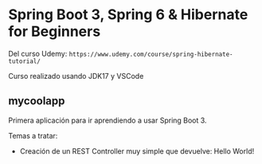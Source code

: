 # Spring Boot 3, Spring 6 & Hibernate for Beginners

Del curso Udemy: `https://www.udemy.com/course/spring-hibernate-tutorial/`

Curso realizado usando JDK17 y VSCode

## mycoolapp

Primera aplicación para ir aprendiendo a usar Spring Boot 3.

Temas a tratar:

- Creación de un REST Controller muy simple que devuelve: Hello World!

